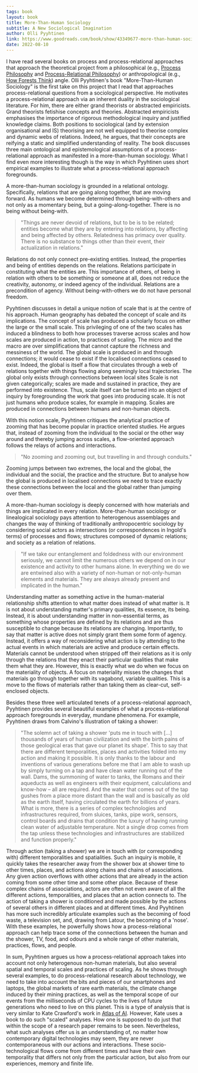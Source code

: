 ```yaml
---
tags: book
layout: book
title: More-Than-Human Sociology
subtitle: A New Sociological Imagination
author: Olli Pyyhtinen
link: https://www.goodreads.com/book/show/43349677-more-than-human-sociology
date: 2022-08-10
---
```


I have read several books on process and process-relational approaches that approach the theoretical project from a philosophical (e.g., [Process Philosophy](../process-philosophy) and [Process-Relational Philosophy](../process-relational-philosophy)) or anthropological (e.g., [How Forests Think](../how-forests-think)) angle.
Olli Pyyhtinen's book "More-Than-Human Sociology" is the first take on this project that I read that approaches process-relational questions from a sociological perspective.
He motivates a process-relational approach via an inherent duality in the sociological literature.
For him, there are either grand theorists or abstracted empiricists.
Grand theorists fetishise concepts and theories.
Abstracted empiricists emphasises the importance of rigorous methodological inquiry and justified knowledge claims.
Both positions to sociological (and by extension organisational and IS) theorising are not well equipped to theorise complex and dynamic webs of relations.
Indeed, he argues, that their concepts are reifying a static and simplified understanding of reality.
The book discusses three main ontological and epistemological assumptions of a process-relational approach as manifested in a more-than-human sociology.
What I find even more interesting though is the way in which Pyyhtinen uses short empirical examples to illustrate what a process-relational approach foregrounds.

A more-than-human sociology is grounded in a relational ontology.
Specifically, relations that are going along together, that are moving forward.
As humans we become determined through being-with-others and not only as a momentary being, but a going-along-together.
There is no being without being-with.

> "Things are never devoid of relations, but to be is to be related; entities become what they are by entering into relations, by affecting and being affected by others. Relatedness has primacy over quality. There is no substance to things other than their event, their actualization in relations."

Relations do not only connect pre-existing entities.
Instead, the properties and being of entities depends on the relations.
Relations participate in constituting what the entities are.
This importance of others, of being in relation with others to be something or someone at all, does not reduce the creativity, autonomy, or indeed agency of the individual.
Relations are a precondition of agency.
Without being-with-others we do not have personal freedom.

Pyyhtinen discusses in detail a unique notion of scale that is at the centre of his approach.
Human geography has debated the concept of scale and its implications.
The concept of scale has produced a scholarly focus on either the large or the small scale.
This privileging of one of the two scales has induced a blindness to both how processes traverse across scales and how scales are produced in action, to practices of scaling.
The micro and the macro are over simplifications that cannot capture the richness and messiness of the world.
The global scale is produced in and through connections; it would cease to exist if the localised connections ceased to exist.
Indeed, the global is itself a flow that circulates through a web of relations together with things flowing along seemingly local trajectories.
The global only exists through connections between local sites
Scale is not given categorically; scales are made and sustained in practice, they are performed into existence.
Thus, scale itself can be turned into an object of inquiry by foregrounding the work that goes into producing scale.
It is not just humans who produce scales, for example in mapping.
Scales are produced in connections between humans and non-human objects.

With this notion scale, Pyyhtinen critiques the analytical practice of zooming that has become popular in practice oriented studies.
He argues that, instead of zooming from the individual to the social or the other way around and thereby jumping across scales, a flow-oriented approach follows the relays of actions and interactions.

> "No zooming and zooming out, but travelling in and through conduits."

Zooming jumps between two extremes, the local and the global, the individual and the social, the practice and the structure.
But to analyse how the global is produced in localised connections we need to trace exactly these connections between the local and the global rather than jumping over them.

A more-than-human sociology is deeply concerned with how materials and things are implicated in every relation.
More-than-human sociology or linealogical sociology pays attention to heterogenous assemblages and changes the way of thinking of traditionally anthropocentric sociology by considering social actors as intersections (or correspondences in Ingold's terms) of processes and flows; structures composed of dynamic relations; and society as a relation of relations.

> "If we take our entanglement and foldedness with our environment seriously, we cannot limit the numerous others we depend on in our existence and activity to other humans alone. In everything we do we are entwined also with a variety of non-human or not-only-human elements and materials. They are always already present and implicated in the human."

Understanding matter as something active in the human-material relationship shifts attention to what matter does instead of what matter is.
It is not about understanding matter's primary qualities, its essence, its being.
Instead, it is about understanding matter in non-essential terms, as something whose properties are defined by its relations and are thus susceptible to change because its relations are changing.
Importantly, to say that matter is active does not simply grant them some form of agency.
Instead, it offers a way of reconsidering what action is by attending to the actual events in which materials are active and produce certain effects.
Materials cannot be understood when stripped off their relations as it is only through the relations that they enact their particular qualities that make them what they are.
However, this is exactly what we do when we focus on the materiality of objects.
A focus on materiality misses the changes that materials go through together with its vagabond, variable qualities.
This is a move to the flows of materials rather than taking them as clear-cut, self-enclosed objects.

Besides these three well articulated tenets of a process-relational approach, Pyyhtinen provides several beautiful examples of what a process-relational approach foregrounds in everyday, mundane phenomena.
For example, Pyyhtinen draws from Calvino's illustration of taking a shower:

> "The solemn act of taking a shower 'puts me in touch with [...] thousands of years of human civilization and with the birth pains of those geological eras that gave our planet its shape'. This to say that there are different temporalities, places and activities folded into my action and making it possible. It is only thanks to the labour and inventions of various generations before me that I am able to wash up by simply turning on a tap and have clean water running out of the wall. Dams, the summoning of water to tanks, the Romans and their aqueducts as well as engineers with their equipment, calculations and know-how – all are required. And the water that comes out of the tap gushes from a place more distant than the wall and is basically as old as the earth itself, having circulated the earth for billions of years. What is more, there is a series of complex technologies and infrastructures required, from sluices, tanks, pipe work, sensors, control boards and drains that condition the luxury of having running clean water of adjustable temperature. Not a single drop comes from the tap unless these technologies and infrastructures are stabilized and function properly."

Through action (taking a shower) we are in touch with (or corresponding with) different temporalities and spatialities.
Such an inquiry is mobile, it quickly takes the researcher away from the shower box at shower time to other times, places, and actions along chains and chains of associations.
Any given action overflows with other actions that are already in the action coming from some other time and some other place.
Because of these complex chains of associations, actors are often not even aware of all the different actions, temporalities, and places that an action connects to.
The action of taking a shower is conditioned and made possible by the actions of several others in different places and at different times.
And Pyyhtinen has more such incredibly articulate examples such as the becoming of food waste, a television set, and, drawing from Latour, the becoming of a 'nose'.
With these examples, he powerfully shows how a process-relational approach can help trace some of the connections between the human and the shower, TV, food, and odours and a whole range of other materials, practices, flows, and people.

In sum, Pyyhtinen argues us how a process-relational approach takes into account not only heterogenous non-human materials, but also several spatial and temporal scales and practices of scaling.
As he shows through several examples, to do process-relational research about technology, we need to take into account the bits and pieces of our smartphones and laptops, the global markets of rare earth materials, the climate change induced by their mining practices, as well as the temporal scope of our events from the milliseconds of CPU cycles to the lives of future generations who need to live on this planet.
This is a type of analysis that is very similar to Kate Crawford's work in [Atlas of AI](../atlas-of-ai).
However, Kate uses a book to do such "scaled" analyses.
How one is supposed to do just that within the scope of a research paper remains to be seen.
Nevertheless, what such analyses offer us is an understanding of, no matter how contemporary digital technologies may seem, they are never contemporaneous with our actions and interactions.
These socio-technological flows come from different times and have their own temporality that differs not only from the particular action, but also from our experiences, memory and finite life.